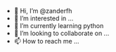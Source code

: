 - 👋 Hi, I’m @zanderfh
- 👀 I’m interested in ...
- 🌱 I’m currently learning python
- 💞️ I’m looking to collaborate on ...
- 📫 How to reach me ...

<!---
zanderfh/zanderfh is a ✨ special ✨ repository because its `README.md` (this file) appears on your GitHub profile.
You can click the Preview link to take a look at your changes.
--->
